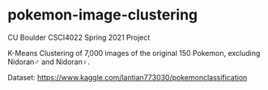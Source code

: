 # pokemon-image-clustering
CU Boulder CSCI4022 Spring 2021 Project

K-Means Clustering of 7,000 images of the original 150 Pokemon, excluding Nidoran♂ and Nidoran♀.

Dataset: https://www.kaggle.com/lantian773030/pokemonclassification
